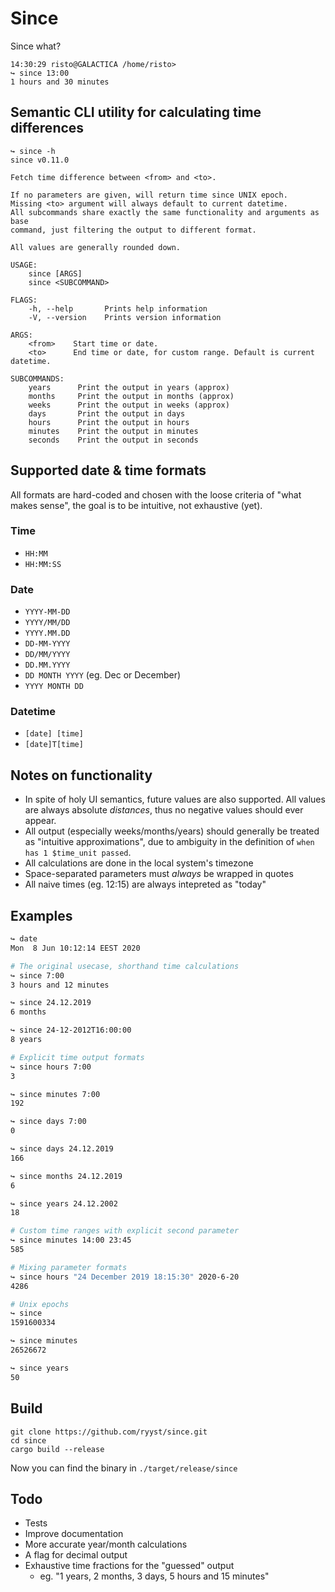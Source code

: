 # Since

Since what?

```
14:30:29 risto@GALACTICA /home/risto>
↪ since 13:00
1 hours and 30 minutes
```


## Semantic CLI utility for calculating time differences

```
↪ since -h
since v0.11.0

Fetch time difference between <from> and <to>.

If no parameters are given, will return time since UNIX epoch.
Missing <to> argument will always default to current datetime.
All subcommands share exactly the same functionality and arguments as base
command, just filtering the output to different format.

All values are generally rounded down.

USAGE:
    since [ARGS]
    since <SUBCOMMAND>

FLAGS:
    -h, --help       Prints help information
    -V, --version    Prints version information

ARGS:
    <from>    Start time or date.
    <to>      End time or date, for custom range. Default is current datetime.

SUBCOMMANDS:
    years      Print the output in years (approx)
    months     Print the output in months (approx)
    weeks      Print the output in weeks (approx)
    days       Print the output in days
    hours      Print the output in hours
    minutes    Print the output in minutes
    seconds    Print the output in seconds
```


## Supported date & time formats

All formats are hard-coded and chosen with the loose criteria of "what makes sense", the goal is to be
intuitive, not exhaustive (yet).

### Time
- `HH:MM`
- `HH:MM:SS`

### Date
- `YYYY-MM-DD`
- `YYYY/MM/DD`
- `YYYY.MM.DD`
- `DD-MM-YYYY`
- `DD/MM/YYYY`
- `DD.MM.YYYY`
- `DD MONTH YYYY` (eg. Dec or December)
- `YYYY MONTH DD`

### Datetime
- `[date] [time]`
- `[date]T[time]`


## Notes on functionality

- In spite of holy UI semantics, future values are also supported. All values are always absolute
  *distances*, thus no negative values should ever appear.
- All output (especially weeks/months/years) should generally be treated as "intuitive approximations",
  due to ambiguity in the definition of `when has 1 $time_unit passed`.
- All calculations are done in the local system's timezone
- Space-separated parameters must *always* be wrapped in quotes
- All naive times (eg. 12:15) are always intepreted as "today"


## Examples

```sh
↪ date
Mon  8 Jun 10:12:14 EEST 2020

# The original usecase, shorthand time calculations
↪ since 7:00
3 hours and 12 minutes

↪ since 24.12.2019
6 months

↪ since 24-12-2012T16:00:00
8 years

# Explicit time output formats
↪ since hours 7:00
3

↪ since minutes 7:00
192

↪ since days 7:00
0

↪ since days 24.12.2019
166

↪ since months 24.12.2019
6

↪ since years 24.12.2002
18

# Custom time ranges with explicit second parameter
↪ since minutes 14:00 23:45
585

# Mixing parameter formats
↪ since hours "24 December 2019 18:15:30" 2020-6-20
4286

# Unix epochs
↪ since
1591600334

↪ since minutes
26526672

↪ since years
50
```


## Build

```
git clone https://github.com/ryyst/since.git
cd since
cargo build --release
```

Now you can find the binary in `./target/release/since`


## Todo

- Tests
- Improve documentation
- More accurate year/month calculations
- A flag for decimal output
- Exhaustive time fractions for the "guessed" output
  - eg. "1 years, 2 months, 3 days, 5 hours and 15 minutes"
